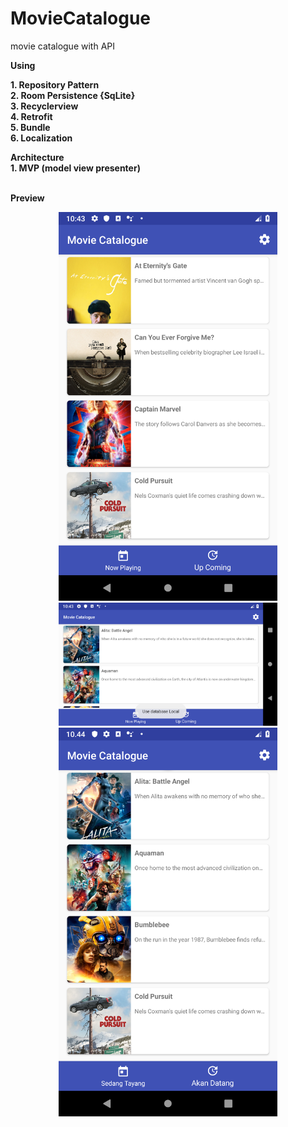 # MovieCatalogue

movie catalogue with API

**__Using__**
</br>

**1. Repository Pattern**</br>
**2. Room Persistence {SqLite}**</br>
**3. Recyclerview**</br>
**4. Retrofit**</br>
**5. Bundle**</br>
**6. Localization**</br>


**__Architecture__**
</br>
**1. MVP (model view presenter)**
</br>
</br>

**__Preview__**

<p align="center">
  <img src="https://github.com/aminfaruq/MovieCatalogue/blob/master/app/src/main/res/drawable/Screenshot_1550634200.png" width="350" title="hover text">
  <img src="https://github.com/aminfaruq/MovieCatalogue/blob/master/app/src/main/res/drawable/Screenshot_1550634222.png" width="350" alt="accessibility text">
  <img src="https://github.com/aminfaruq/MovieCatalogue/blob/master/app/src/main/res/drawable/Screenshot_1550634267.png" width="350" alt="accessibility text">
</p>
